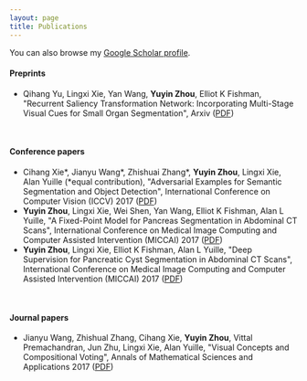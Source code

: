 ```yaml
---
layout: page
title: Publications
---
```


You can also browse my <a href="https://scholar.google.com/citations?user=8gRM3xMAAAAJ&hl=en" target="_blank">Google Scholar profile</a>.
<br />

#### Preprints
- Qihang Yu, Lingxi Xie, Yan Wang, <b>Yuyin Zhou</b>, Elliot K Fishman, "Recurrent Saliency Transformation Network:
Incorporating Multi-Stage Visual Cues for Small Organ Segmentation", Arxiv ([PDF](https://arxiv.org/pdf/1709.04518.pdf))
<br /> 

#### Conference papers
- Cihang Xie\*, Jianyu Wang\*, Zhishuai Zhang\*, **Yuyin Zhou**, Lingxi Xie, Alan Yuille (\*equal contribution), "Adversarial Examples for Semantic Segmentation and Object Detection", International Conference on Computer Vision (ICCV) 2017 ([PDF](https://arxiv.org/pdf/1703.08603.pdf))
- **Yuyin Zhou**, Lingxi Xie, Wei Shen, Yan Wang, Elliot K Fishman, Alan L Yuille, "A Fixed-Point Model for Pancreas Segmentation in Abdominal CT Scans", International Conference on Medical Image Computing and Computer Assisted Intervention (MICCAI) 2017 ([PDF](https://arxiv.org/pdf/1612.08230.pdf))
- **Yuyin Zhou**, Lingxi Xie, Elliot K Fishman, Alan L Yuille, "Deep Supervision for Pancreatic
Cyst Segmentation in Abdominal CT Scans", International Conference on Medical Image Computing and Computer Assisted Intervention (MICCAI) 2017 ([PDF](https://arxiv.org/pdf/1706.07346.pdf))
<br /> 

#### Journal papers
- Jianyu Wang, Zhishual Zhang, Cihang Xie, <b>Yuyin Zhou</b>, Vittal Premachandran, Jun Zhu, Lingxi Xie, Alan Yuille, "Visual Concepts and Compositional Voting", Annals of Mathematical Sciences and Applications 2017 ([PDF](https://arxiv.org/pdf/1711.04451.pdf))


